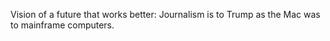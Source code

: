 Vision of a future that works better: Journalism is to Trump as the Mac was to mainframe computers.
